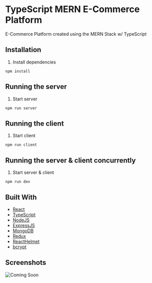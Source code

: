 # TypeScript MERN E-Commerce Platform

E-Commerce Platform created using the MERN Stack w/ TypeScript

## Installation

1. Install dependencies

```
npm install
```

## Running the server

1. Start server

```
npm run server
```

## Running the client

1. Start client

```
npm run client
```

## Running the server & client concurrently

1. Start server & client

```
npm run dev
```

## Built With

- [React](https://reactjs.org/)
- [TypeScript](https://www.typescriptlang.org/)
- [NodeJS](https://nodejs.org/en/)
- [ExpressJS](https://expressjs.com/)
- [MongoDB](https://www.mongodb.com/)
- [Redux](https://redux.js.org/)
- [ReactHelmet](https://www.npmjs.com/package/react-helmet)
- [bcrypt](https://www.npmjs.com/package/bcryptjs)

## Screenshots

![Coming Soon](https://upload.wikimedia.org/wikipedia/commons/8/80/Comingsoon.png "Coming Soon")
